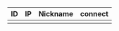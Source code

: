 | ID  | IP  | Nickname | connect |
| --- | --- | -------- | ------- |
|     |     |          |         |